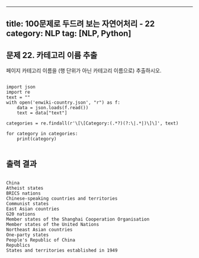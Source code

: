 
---
title: 100문제로 두드려 보는 자연어처리 - 22
category: NLP
tag: [NLP, Python]
---

## 문제 22. 카테고리 이름 추출
페이지 카테고리 이름을 (행 단위가 아닌 카테고리 이름으로) 추출하시오.  

~~~

import json
import re
text = ""
with open('enwiki-country.json', "r") as f:
    data = json.loads(f.read())
    text = data["text"]

categories = re.findall(r'\[\[Category:(.*?)(?:\|.*|)\]\]', text)

for category in categories:
    print(category)
    
~~~


## 출력 결과

~~~

China
Atheist states
BRICS nations
Chinese-speaking countries and territories
Communist states
East Asian countries
G20 nations
Member states of the Shanghai Cooperation Organisation
Member states of the United Nations
Northeast Asian countries
One-party states
People's Republic of China
Republics
States and territories established in 1949

~~~
